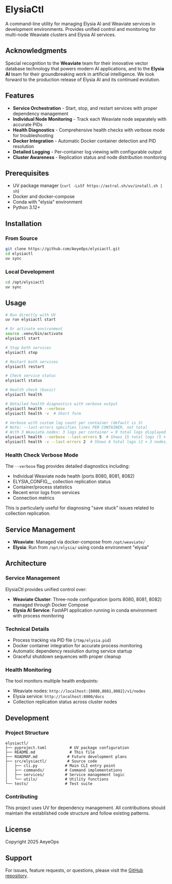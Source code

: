 # ElysiaCtl

A command-line utility for managing Elysia AI and Weaviate services in development environments. Provides unified control and monitoring for multi-node Weaviate clusters and Elysia AI services.

## Acknowledgments

Special recognition to the **Weaviate** team for their innovative vector database technology that powers modern AI applications, and to the **Elysia AI** team for their groundbreaking work in artificial intelligence. We look forward to the production release of Elysia AI and its continued evolution.

## Features

- **Service Orchestration** - Start, stop, and restart services with proper dependency management
- **Individual Node Monitoring** - Track each Weaviate node separately with accurate PIDs
- **Health Diagnostics** - Comprehensive health checks with verbose mode for troubleshooting
- **Docker Integration** - Automatic Docker container detection and PID resolution
- **Detailed Logging** - Per-container log viewing with configurable output
- **Cluster Awareness** - Replication status and node distribution monitoring

## Prerequisites

- UV package manager (`curl -LsSf https://astral.sh/uv/install.sh | sh`)
- Docker and docker-compose
- Conda with "elysia" environment
- Python 3.12+

## Installation

### From Source
```bash
git clone https://github.com/AeyeOps/elysiactl.git
cd elysiactl
uv sync
```

### Local Development
```bash
cd /opt/elysiactl
uv sync
```

## Usage

```bash
# Run directly with UV
uv run elysiactl start

# Or activate environment
source .venv/bin/activate
elysiactl start

# Stop both services
elysiactl stop

# Restart both services
elysiactl restart

# Check service status
elysiactl status

# Health check (basic)
elysiactl health

# Detailed health diagnostics with verbose output
elysiactl health --verbose
elysiactl health -v  # Short form

# Verbose with custom log count per container (default is 3)
# Note: --last-errors specifies lines PER CONTAINER, not total
# With 3 Weaviate nodes: 3 logs per container = 9 total logs displayed
elysiactl health --verbose --last-errors 5  # Shows 15 total logs (5 × 3 nodes)
elysiactl health -v --last-errors 2  # Shows 6 total logs (2 × 3 nodes)
```

### Health Check Verbose Mode

The `--verbose` flag provides detailed diagnostics including:
- Individual Weaviate node health (ports 8080, 8081, 8082)
- ELYSIA_CONFIG__ collection replication status
- Container/process statistics
- Recent error logs from services
- Connection metrics

This is particularly useful for diagnosing "save stuck" issues related to collection replication.

## Service Management

- **Weaviate**: Managed via docker-compose from `/opt/weaviate/`
- **Elysia**: Run from `/opt/elysia/` using conda environment "elysia"


## Architecture

### Service Management
ElysiaCtl provides unified control over:
- **Weaviate Cluster**: Three-node configuration (ports 8080, 8081, 8082) managed through Docker Compose
- **Elysia AI Service**: FastAPI application running in conda environment with process monitoring

### Technical Details
- Process tracking via PID file (`/tmp/elysia.pid`)
- Docker container integration for accurate process monitoring
- Automatic dependency resolution during service startup
- Graceful shutdown sequences with proper cleanup

### Health Monitoring
The tool monitors multiple health endpoints:
- Weaviate nodes: `http://localhost:{8080,8081,8082}/v1/nodes`
- Elysia service: `http://localhost:8000/docs`
- Collection replication status across cluster nodes

## Development

### Project Structure
```
elysiactl/
├── pyproject.toml          # UV package configuration
├── README.md               # This file
├── ROADMAP.md             # Future development plans
├── src/elysiactl/         # Source code
│   ├── cli.py            # Main CLI entry point
│   ├── commands/         # Command implementations
│   ├── services/         # Service management logic
│   └── utils/            # Utility functions
└── tests/                # Test suite
```

### Contributing
This project uses UV for dependency management. All contributions should maintain the established code structure and follow existing patterns.

## License

Copyright 2025 AeyeOps

## Support

For issues, feature requests, or questions, please visit the [GitHub repository](https://github.com/AeyeOps/elysiactl).